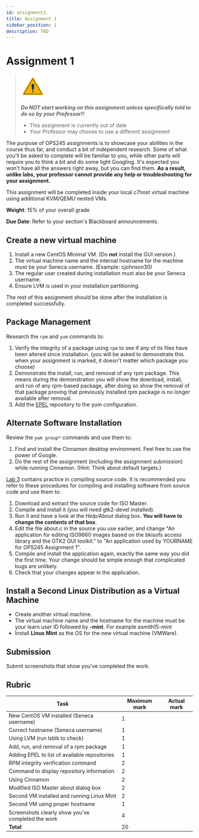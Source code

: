 ```yaml
---
id: assignment1
title: Assignment 1
sidebar_position: 1
description: TBD
---
```


# Assignment 1

> ![caution](/img/caution.png)
>
> **_Do NOT start working on this assignment unless specifically told to do so by your Professor!!_**
>
> - This assignment is currently out of date
> - Your Professor may choose to use a different assignment

The purpose of OPS245 assignments is to showcase your abilities in the course thus far, and conduct a bit of independent research. Some of what you'll be asked to complete will be familiar to you, while other parts will require you to think a bit and do some light Googling. It's expected you won't have all the answers right away, but you can find them. **As a result, unlike labs, your professor cannot provide any help or troubleshooting for your assignment.**

This assignment will be completed inside your local c7host virtual machine using additional KVM/QEMU nested VMs.

**Weight**: 15% of your overall grade

**Due Date**: Refer to your section's Blackboard announcements.

## Create a new virtual machine

1. Install a new CentOS Minimal VM. (Do **not** install the GUI version.)
2. The virtual machine name and the internal hostname for the machine must be your Seneca username. (Example: cjohnson30)
3. The regular user created during installation must also be your Seneca username.
4. Ensure LVM is used in your installation partitioning.

The rest of this assignment should be done after the installation is completed successfully.

## Package Management

Research the `rpm` and `yum` commands to:

1. Verify the integrity of a package using `rpm` to see if any of its files have been altered since installation. (you will be asked to demonstrate this when your assignment is marked, it doesn't matter which package you choose)
2. Demonstrate the install, run, and removal of any rpm package. This means during the demonstration you will show the download, install, and run of any rpm-based package, after doing so show the removal of that package proving that previously installed rpm package is no longer available after removal.
3. Add the [EPEL](https://fedoraproject.org/wiki/EPEL) repository to the yum configuration.

## Alternate Software Installation

Review the `yum group*` commands and use them to:

1. Find and install the Cinnamon desktop environment. Feel free to use the power of Google.
2. Do the rest of the assignment (including the assignment submission) while running Cinnamon. (Hint: Think about default targets.)

[Lab 3](/A-Labs/lab3.md) contains practice in compiling source code. It is recommended you refer to these procedures for compiling and installing software from source code and use them to:

1. Download and extract the source code for ISO Master.
2. Compile and install it (you will need gtk2-devel installed).
3. Run it and have a look at the _Help/About_ dialog box. **You will have to change the contents of that box**.
4. Edit the file about.c in the source you use earlier, and change "An application for editing ISO9660 images based on the bkisofs access library and the GTK2 GUI toolkit." to "An application used by YOURNAME for OPS245 Assignment 1".
5. Compile and install the application again, exactly the same way you did the first time. Your change should be simple enough that complicated bugs are unlikely.
6. Check that your changes appear in the application.

## Install a Second Linux Distribution as a Virtual Machine

- Create another virtual machine.
- The virtual machine name and the hostname for the machine must be your learn user ID followed by **-mint**. For example asmith15-mint
- Install **Linux Mint** as the OS for the new virtual machine (VMWare).

## Submission

Submit screenshots that show you've completed the work.

## Rubric

| Task                                               | Maximum mark | Actual mark |
| -------------------------------------------------- | ------------ | ----------- |
| New CentOS VM installed (Seneca username)          | 1            |             |
| Correct hostname (Seneca username)                 | 1            |             |
| Using LVM (run lsblk to check)                     | 1            |             |
| Add, run, and removal of a rpm package             | 1            |             |
| Adding EPEL to list of available repositories      | 1            |             |
| RPM integrity verification command                 | 2            |             |
| Command to display repository information          | 2            |             |
| Using Cinnamon                                     | 2            |             |
| Modified ISO Master about dialog box               | 2            |             |
| Second VM installed and running Linux Mint         | 2            |             |
| Second VM using proper hostname                    | 1            |             |
| Screenshots clearly show you've completed the work | 4            |             |
| **Total**                                          | 20           |             |
